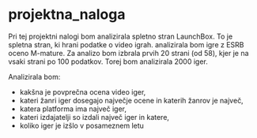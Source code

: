 # projektna_naloga
Pri tej projektni nalogi bom analizirala spletno stran LaunchBox. To je spletna stran, ki hrani podatke o video igrah.
 analizirala bom igre z ESRB oceno M-mature. Za analizo bom izbrala prvih 20 strani (od 58), kjer je na vsaki strani po 100 podatkov. Torej bom analizirala 2000 iger.

 Analizirala bom:
 - kakšna je povprečna ocena video iger,
 - kateri žanri iger dosegajo največje ocene in katerih žanrov je največ, 
 - katera platforma ima največ iger, 
 - kateri izdajatelji so izdali največ iger in katere,
 - koliko iger je izšlo v posameznem letu


